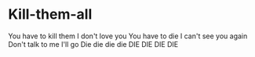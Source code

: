 # Kill-them-all
You have to kill them
I don't love you
You have to die
I can't see you again
Don't talk to me
I'll go 
Die die die die
DIE DIE DIE DIE
